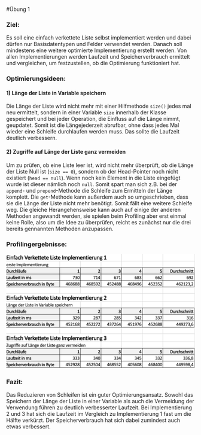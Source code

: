 #Übung 1 

### Ziel:

Es soll eine einfach verkettete Liste selbst implementiert werden und dabei dürfen nur
Basisdatentypen und Felder verwendet werden. Danach soll mindestens eine weitere optimierte 
Implementierung erstellt werden. Von allen Implementierungen werden Laufzeit und Speicherverbrauch 
ermittelt und vergleichen, um festzustellen, ob die Optimierung funktioniert hat.

### Optimierungsideen:

#### 1) Länge der Liste in Variable speichern

Die Länge der Liste wird nicht mehr mit einer Hilfmethode `size()` jedes mal neu ermittelt,
sondern in einer Variable `size` innerhalb der Klasse gespeichert und bei jeder Operation,
die Einfluss auf die Länge nimmt, geupdatet. Somit ist die Längejederzeit abrufbar, ohne dass
jedes Mal wieder eine Schleife durchlaufen werden muss. Das sollte die Laufzeit deutlich
verbessern. 

#### 2) Zugriffe auf Länge der Liste ganz vermeiden

Um zu prüfen, ob eine Liste leer ist, wird nicht mehr überprüft, ob die Länge der Liste
Null ist (`size == 0`), sondern ob der Head-Pointer noch nicht existiert (`head == null`). Wenn
noch kein Element in die Liste eingefügt wurde ist dieser nämlich noch `null`. Somit spart man 
sich z.B. bei der `append`- und `prepend`-Methode die Schleife zum Ermitteln der Länge komplett.
Die `get`-Methode kann außerdem auch so umgeschrieben, dass sie die Länge der Liste nicht mehr benötigt.
Somit fällt eine weitere Schleife weg. Die gleiche Herangehensweise kann auch auf einige der anderen
Methoden angewandt werden, sie spielen beim Profiling aber erst einmal keine Rolle, also um die Idee 
zu überprüfen, reicht es zunächst nur die drei bereits gennannten Methoden anzupassen.

### Profilingergebnisse:

![Profilingergebnisse](Profilingergebnisse.png) 


### Fazit:

Das Reduzieren von Schleifen ist ein guter Optimierungsansatz. Sowohl das Speichern der Länge der 
Liste in einer Variable als auch die Vermeidung der Verwendung führen zu deutlich verbesserter
Laufzeit. Bei Implementierung 2 und 3 hat sich die Laufzeit im Vergleich zu Implementierung 1
fast um die Hälfte verkürzt. Der Speicherverbrauch hat sich dabei zumindest auch etwas verbessert.